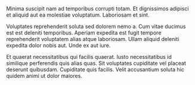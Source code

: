 Minima suscipit nam ad temporibus corrupti totam. Et dignissimos adipisci et aliquid aut ea molestiae voluptatum. Laboriosam et sint.
 Voluptates reprehenderit soluta sed dolorem nemo a. Cum vitae ducimus est est deleniti temporibus. Aperiam expedita est fugit tempore reprehenderit voluptatem alias atque laboriosam. Ullam aliquid deleniti expedita dolor nobis aut. Unde ex aut iure.
 Et quaerat necessitatibus qui facilis quaerat. Iusto necessitatibus id similique perferendis quis alias quas. Sit voluptates cupiditate vel placeat deserunt quibusdam. Cupiditate quis facilis. Velit accusantium soluta hic quidem animi ut dolor maiores.